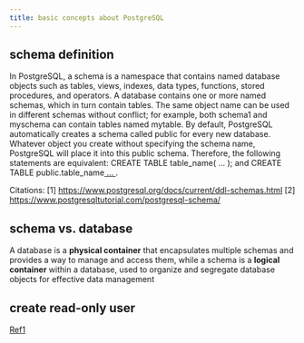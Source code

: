 ```yaml
---
title: basic concepts about PostgreSQL
---
```


## schema definition

In PostgreSQL, a schema is a namespace that contains named database objects such as tables, views, indexes, data types, functions, stored procedures, and operators. A database contains one or more named schemas, which in turn contain tables. The same object name can be used in different schemas without conflict; for example, both schema1 and myschema can contain tables named mytable. By default, PostgreSQL automatically creates a schema called public for every new database. Whatever object you create without specifying the schema name, PostgreSQL will place it into this public schema. Therefore, the following statements are equivalent: CREATE TABLE table_name( ... ); and CREATE TABLE public.table_name[ ... ](2).

Citations:
[1] <https://www.postgresql.org/docs/current/ddl-schemas.html>
[2] <https://www.postgresqltutorial.com/postgresql-schema/>

## schema vs. database

A database is a **physical container** that encapsulates multiple schemas and provides a way to manage and access them, while a schema is a **logical container** within a database, used to organize and segregate database objects for effective data management

## create read-only user

[Ref1](https://stackoverflow.com/questions/760210/how-do-you-create-a-read-only-user-in-postgresql)
